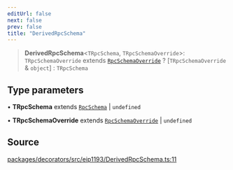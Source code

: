 ```yaml
---
editUrl: false
next: false
prev: false
title: "DerivedRpcSchema"
---
```


> **DerivedRpcSchema**\<`TRpcSchema`, `TRpcSchemaOverride`\>: `TRpcSchemaOverride` extends [`RpcSchemaOverride`](/reference/tevm/decorators/type-aliases/rpcschemaoverride/) ? [`TRpcSchemaOverride` & `object`] : `TRpcSchema`

## Type parameters

• **TRpcSchema** extends [`RpcSchema`](/reference/tevm/decorators/type-aliases/rpcschema/) \| `undefined`

• **TRpcSchemaOverride** extends [`RpcSchemaOverride`](/reference/tevm/decorators/type-aliases/rpcschemaoverride/) \| `undefined`

## Source

[packages/decorators/src/eip1193/DerivedRpcSchema.ts:11](https://github.com/evmts/tevm-monorepo/blob/main/packages/decorators/src/eip1193/DerivedRpcSchema.ts#L11)
